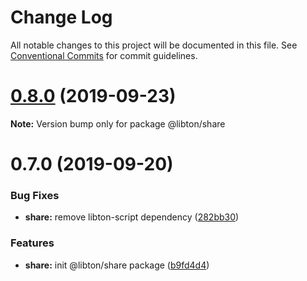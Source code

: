 # Change Log

All notable changes to this project will be documented in this file.
See [Conventional Commits](https://conventionalcommits.org) for commit guidelines.

# [0.8.0](https://github.com/libton-project/libton/compare/v0.7.0...v0.8.0) (2019-09-23)

**Note:** Version bump only for package @libton/share

# 0.7.0 (2019-09-20)

### Bug Fixes

- **share:** remove libton-script dependency ([282bb30](https://github.com/libton-project/libton/commit/282bb30))

### Features

- **share:** init @libton/share package ([b9fd4d4](https://github.com/libton-project/libton/commit/b9fd4d4))
